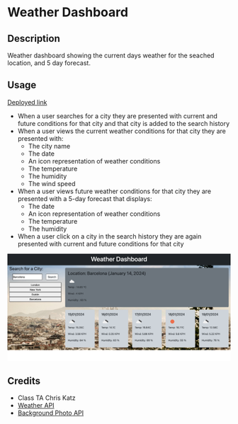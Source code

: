 # Weather Dashboard


## Description
Weather dashboard showing the current days weather for the seached location, and 5 day forecast. 

## Usage
 
[Deployed link](https://segleston.github.io/weather-dashboard/)

- When a user searches for a city they are presented with current and future conditions for that city and that city is added to the search history
- When a user views the current weather conditions for that city they are presented with:
    - The city name
    - The date
    - An icon representation of weather conditions
    - The temperature
    - The humidity
    - The wind speed
- When a user views future weather conditions for that city they are presented with a 5-day forecast that displays:
    - The date
    - An icon representation of weather conditions
    - The temperature
    - The humidity
- When a user click on a city in the search history they are again presented with current and future conditions for that city


![alt text](./assets/images/screencapture-file-Users-scrambled-Desktop-bootcamp-challenges-weather-weather-dashboard-index-html-2024-01-14-18_17_30.png)

## Credits 
- Class TA Chris Katz
- [Weather API](https://www.openweathermap.org)
- [Background Photo API](https://pixabay.com/)
